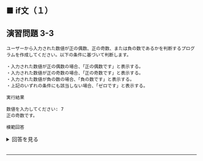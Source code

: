 ## ■ if文（１）

## 演習問題 3-3

```
ユーザーから入力された数値が正の偶数、正の奇数、または負の数であるかを判断するプログラムを作成してください。以下の条件に基づいて判断します。

・入力された数値が正の偶数の場合、「正の偶数です」と表示する。
・入力された数値が正の奇数の場合、「正の奇数です」と表示する。
・入力された数値が負の数の場合、「負の数です」と表示する。
・上記のいずれの条件にも該当しない場合、「ゼロです」と表示する。
```

`実行結果`

```
数値を入力してください: 7
正の奇数です。
```

`模範回答`
<details>
<summary>回答を見る</summary>

```c
#include <stdio.h>

main() {
    int number;
    printf("数値を入力してください: ");
    scanf("%d", &number);

    if (number > 0) {
        if (number % 2 == 0) {
            printf("正の偶数です。\n");
        } else {
            printf("正の奇数です。\n");
        }
    } else if (number < 0) {
        printf("負の数です。\n");
    } else {
        printf("ゼロです。\n");
    }
}
```
</details>

<br>

---